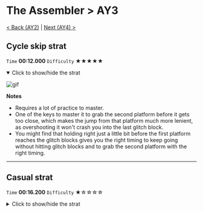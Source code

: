 # The Assembler > AY3

[< Back (AY2)](https://github.com/Doublevil/scbspeedrun/blob/main/levels/A/AY2.md) | [Next (AY4) >](https://github.com/Doublevil/scbspeedrun/blob/main/levels/A/AY4.md)

## Cycle skip strat

`Time` **00:12.000** `Difficulty` ★★★★★
<details open>
  <summary>Click to show/hide the strat</summary>

  ![gif](https://github.com/Doublevil/scbspeedrun/blob/main/media/levels/A/AY3_CycleSkipStrat.webp)

  **Notes**
  - Requires a lot of practice to master.
  - One of the keys to master it to grab the second platform before it gets too close, which makes the jump from that platform much more lenient, as overshooting it won't crash you into the last glitch block.
  - You might find that holding right just a little bit before the first platform reaches the glitch blocks gives you the right timing to keep going without hitting glitch blocks and to grab the second platform with the right timing.
</details>

---
## Casual strat

`Time` **00:16.200** `Difficulty` ★☆☆☆☆
<details>
  <summary>Click to show/hide the strat</summary>

  ![gif](https://github.com/Doublevil/scbspeedrun/blob/main/media/levels/A/AY3_CasualStrat.webp)
</details>
